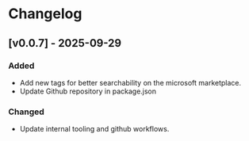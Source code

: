 # Changelog

## \[v0.0.7] - 2025-09-29

### Added
* Add new tags for better searchability on the microsoft marketplace.
* Update Github repository in package.json

### Changed

* Update internal tooling and github workflows.
